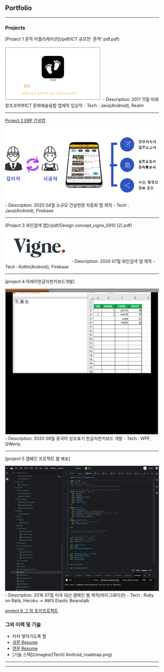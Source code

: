 ## Portfolio

---

### Projects 

[Project 1 흔적 어플리케이션](/pdf/ICT 공모전 '흔적' pdf.pdf)

<img src="images/흔적 thumbnail.PNG?raw=true"/>
- Description: 2017 11월 미래창조과학부ICT 문화예술융합 앱제작 입상작
- Tech : Java(Android), Realm

---
[Project 2 ERP 건설앱](/pdf/건설앱설계서.pdf)

<img src="images/construction.PNG?raw=true"/>
- Description: 2020 04월 소규모 건설현장 자동화 앱 제작
- Tech : Java(Android), Firebase

---
[Project 3 와인검색 앱](/pdf/Design concept_vigne_0910 (2).pdf)

<img src="images/vigne.PNG?raw=true"/>
- Description: 2020 07월 와인검색 앱 제작
- Tech : Kotlin(Android), Firebase

---
[project 4 아래아한글자판키보드개발]

<img src="images/중국어 아래아 한글.PNG?raw=true"/>
- Description: 2020 09월 중국어 성조표기 한글자판키보드 개발
- Tech : WPF, QWerty

---
[project 5 캠폐인 프로젝트 웹 배포]

<img src="images/aws.PNG?raw=true"/>
- Description: 2016 07월 미국 대선 캠페인 웹 제작(마이그래이션)
- Tech : Ruby on Rails, Heroku -> AWS Elastic Beanstalk

[project 6 그 외 토이프로젝트](https://github.com/lhs5323?tab=repositories)

### 그외 이력 및 기술
- 차차 쌓아가도록 함
- [국문 Resume](/pdf/resume_이현석_국문.pdf)
- [영문 Resume](/pdf/Resume_HyunsukLee.pdf)
- [기술 스택](/images/[Tech] Android_roadmap.png)
---




---
<!-- Remove above link if you don't want to attibute -->

